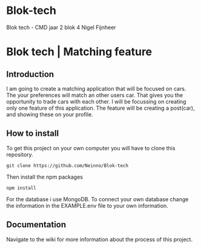 # Blok-tech
Blok tech - CMD jaar 2 blok 4
Nigel Fijnheer

# Blok tech | Matching feature

## Introduction
I am going to create a matching application that will be focused on cars. The your preferences will match an other users car. That gives you the opportunity to trade cars with each other. I will be focussing on creating only one feature of this application. The feature will be creating a post(car), and showing these on your profile.

## How to install
To get this project on your own computer you will have to clone this repository.

```
git clone https://github.com/Neinno/Blok-tech
```


Then install the npm packages

```
npm install
```


For the database i use MongoDB. To connect your own database change the information in the EXAMPLE.env file to your own information.


## Documentation
Navigate to the wiki for more information about the process of this project.



